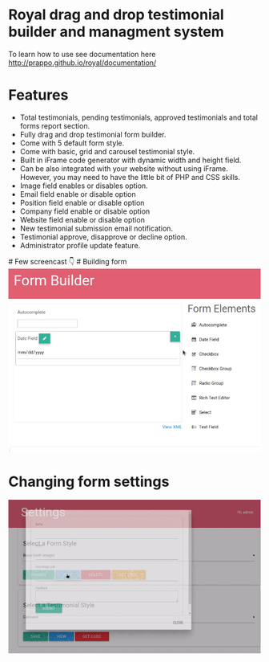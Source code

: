 # Royal drag and drop testimonial builder and managment system

To learn how to use see documentation here http://prappo.github.io/royal/documentation/

# Features

<ul>
<li>Total testimonials, pending testimonials, approved testimonials and total forms report section.</li>
<li>Fully drag and drop testimonial form builder.</li>
<li>Come with 5 default form style.</li>
<li>Come with basic, grid and carousel testimonial style.</li>
<li>Built in iFrame code generator with dynamic width and height field.</li>
<li>Can be also integrated with your website without using iFrame. However, you may need to have the little bit of PHP and CSS skills.</li>
<li>Image field enables or disables option.</li>
<li>Email field enable or disable option</li>
<li>Position field enable or disable option</li>
<li>Company field enable or disable option</li>
<li>Website field enable or disable option</li>
<li>New testimonial submission email notification.</li>
<li>Testimonial approve, disapprove or decline option.</li>
<li>Administrator profile update feature.</li>
</ul>
# Few screencast 👇
# Building form 

<img src="https://raw.githubusercontent.com/prappo/royal/gh-pages/documentation/assets/images/Testimonial1.gif">

# Changing form settings 

<img src="https://raw.githubusercontent.com/prappo/royal/gh-pages/documentation/assets/images/Testimonial2.gif">
